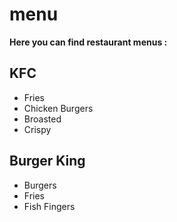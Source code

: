 # menu

**Here you can find restaurant menus :**

## KFC

- Fries
- Chicken Burgers
- Broasted
- Crispy

## Burger King

- Burgers
- Fries
- Fish Fingers


